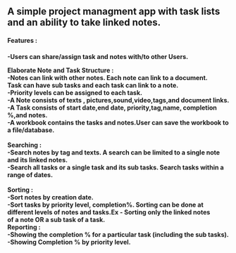 <h2><b> A simple project managment app with task lists  and an ability to take linked notes.</b></h3>

<h4>Features :<br/><h4>

-Users can share/assign  task and notes  with/to other Users.

<b>Elaborate Note and Task Structure :</b> 
<br/>-Notes can link with other notes. Each note can link to a document. 
<br/>Task can have sub tasks and each task can link to  a note. <br/>-Priority levels can be assigned to  each task.
<br/>-A Note consists of texts , pictures,sound,video,tags,and document links.<br/>
-A Task consists of start date,end date, priority,tag,name, completion %,and notes.<br/>
-A workbook  contains  the tasks and notes.User can save the workbook to a file/database.<br/>
<br/><b>Searching  :</b> 
    <br/>-Search notes by tag and texts. A search can be limited to a single note and its linked notes.
   <br/> -Search all tasks or a single task and its sub tasks.  Search tasks within a range of dates.         
<br/><b>Sorting :</b> <br/>
    -Sort notes by creation date.<br/>
    -Sort tasks by priority level, completion%.
    Sorting can be done at different levels of notes and tasks.Ex - Sorting only  the linked notes  
    of a note OR a  sub task of a task.<br/>
<b>Reporting : </b> <br/>
-Showing the completion % for a particular task (including the sub tasks). <br/>
-Showing Completion %  by priority level.<br/>
